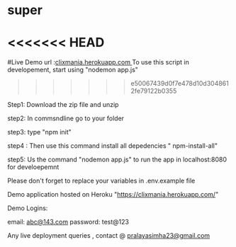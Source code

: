 # super
<<<<<<< HEAD
=======

#Live Demo url :<a href="https://clixmania.herokuapp.com" rel="nofollow">clixmania.herokuapp.com </a>
To use this script in developement, start using "nodemon app.js"
>>>>>>> e50067439d0f7e478d10d3048612fe79122b0355

Step1: Download the zip file and unzip

step2: In commsndline go to your folder

step3: type "npm init"

step4 : Then use this command install all depedencies " npm-install-all"

step5: Us the command "nodemon app.js" to run the app in localhost:8080 for develoepemnt 

Please don't forget to replace your variables in .env.example file 

Demo application hosted on Heroku "https://clixmania.herokuapp.com/"

Demo Logins:

email: abc@143.com 
password: test@123


Any live deployment queries , contact @ pralayasimha23@gmail.com


